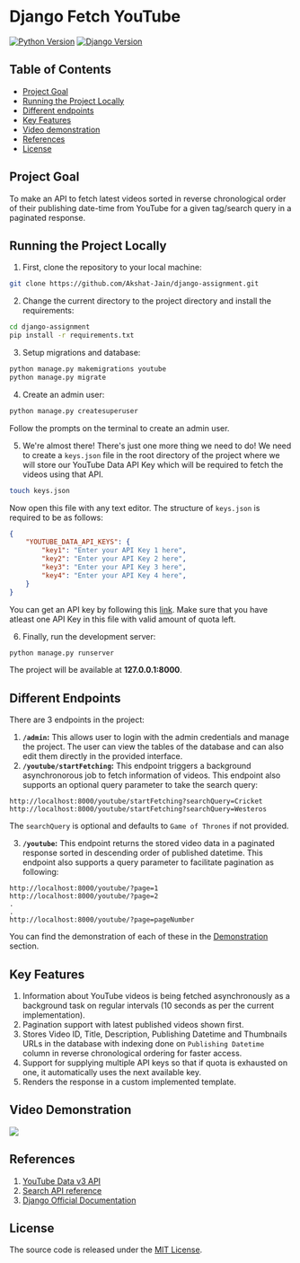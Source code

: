 
# Django Fetch YouTube

[![Python Version](https://img.shields.io/badge/python-3.6.2-brightgreen.svg)](https://python.org)
[![Django Version](https://img.shields.io/badge/django-3.0.5-brightgreen.svg)](https://djangoproject.com)

## Table of Contents

* [Project Goal](#project-goal)
* [Running the Project Locally](#running-the-project-locally)
*  [Different endpoints](#different-endpoints)
* [Key Features](#key-features)
* [Video demonstration](#video-demonstration)
* [References](#references)
* [License](#license)

## Project Goal

To make an API to fetch latest videos sorted in reverse chronological order of their publishing date-time from YouTube for a given tag/search query in a paginated response.

## Running the Project Locally

1. First, clone the repository to your local machine:

```bash
git clone https://github.com/Akshat-Jain/django-assignment.git
```

2. Change the current directory to the project directory and install the requirements:

```bash
cd django-assignment
pip install -r requirements.txt
```

3. Setup migrations and database:

```bash
python manage.py makemigrations youtube
python manage.py migrate
```

4. Create an admin user:

```bash
python manage.py createsuperuser
```
Follow the prompts on the terminal to create an admin user.

5. We're almost there!
There's just one more thing we need to do!
We need to create a `keys.json` file in the root directory of the project where we will store our YouTube Data API Key which will be required to fetch the videos using that API.
```bash
touch keys.json
```

Now open this file with any text editor.
The structure of `keys.json` is required to be as follows:
```json
{
	"YOUTUBE_DATA_API_KEYS": {
		"key1": "Enter your API Key 1 here",
		"key2": "Enter your API Key 2 here",
		"key3": "Enter your API Key 3 here",
		"key4": "Enter your API Key 4 here",
	}
}
```
You can get an API key by following this [link](https://developers.google.com/youtube/v3/getting-started).
Make sure that you have atleast one API Key in this file with valid amount of quota left.

6. Finally, run the development server:

```bash
python manage.py runserver
```

The project will be available at **127.0.0.1:8000**.

## Different Endpoints

There are 3 endpoints in the project:
1. **`/admin`:** This allows user to login with the admin credentials and manage the project. The user can view the tables of the database and can also edit them directly in the provided interface.
2. **`/youtube/startFetching`:** This endpoint triggers a background asynchronorous job to fetch information of videos. This endpoint also supports an optional query parameter to take the search query:
```
http://localhost:8000/youtube/startFetching?searchQuery=Cricket
http://localhost:8000/youtube/startFetching?searchQuery=Westeros
```
The `searchQuery` is optional and defaults to `Game of Thrones` if not provided.

3. **`/youtube`:** This endpoint returns the stored video data in a paginated response sorted in descending order of published datetime. This endpoint also supports a query parameter to facilitate pagination as following:

```
http://localhost:8000/youtube/?page=1
http://localhost:8000/youtube/?page=2
.
.
http://localhost:8000/youtube/?page=pageNumber
```

You can find the demonstration of each of these in the [Demonstration](#video-demonstration) section.

## Key Features

1. Information about YouTube videos is being fetched asynchronously as a background task on regular intervals (10 seconds as per the current implementation).
2. Pagination support with latest published videos shown first.
3. Stores Video ID, Title, Description, Publishing Datetime and Thumbnails URLs in the database with indexing done on `Publishing Datetime` column in reverse chronological ordering for faster access.
4. Support for supplying multiple API keys so that if quota is exhausted on one, it automatically uses the next available key.
5. Renders the response in a custom implemented template.

## Video Demonstration

![](demo.gif)

## References

1. [YouTube Data v3 API](https://developers.google.com/youtube/v3/getting-started)
2. [Search API reference](https://developers.google.com/youtube/v3/docs/search/list)
3. [Django Official Documentation](https://docs.djangoproject.com/en/3.0/intro/)

## License

The source code is released under the [MIT License](https://github.com/Akshat-Jain/django-assignment/blob/master/LICENSE).